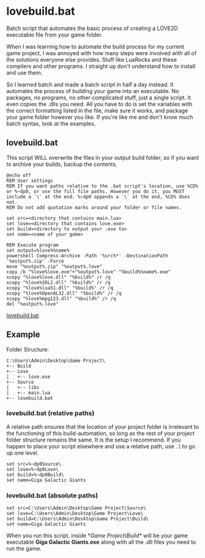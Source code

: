 # lovebuild.bat
Batch script that automates the basic process of creating a LOVE2D executable file from your game folder.

When I was learning how to automate the build process for my current game project, I was annoyed with how many steps were involved with all of the solutions everyone else provides. Stuff like LuaRocks and these compilers and other programs. I straight up don't understand how to install and use them.

So I learned batch and made a batch script in half a day instead. It automates the process of building your game into an executable. No packages, no programs, no other complicated stuff, just a single script. It even copies the .dlls you need. All you have to do is set the variables with the correct formatting listed in the file, make sure it works, and package your game folder however you like. If you're like me and don't know much batch syntax, look at the examples.

## lovebuild.bat
This script WILL overwrite the files in your output build folder, so if you want to archive your builds, backup the contents.

	@echo off
	REM User settings
	REM If you want paths relative to the .bat script's location, use %CD% or %~dp0, or use the full file paths. However you do it, you MUST include a `\` at the end. %~dp0 appends a `\` at the end, %CD% does not.
	REM Do not add quotation marks around your folder or file names.

	set src=<directory that contains main.lua>
	set love=<directory that contains love.exe>
	set build=<directory to output your .exe to>
	set name=<name of your game>

	REM Execute program
	set output=%love%%name%
	powershell Compress-Archive -Path '%src%*' -DestinationPath '%output%.zip' -Force
	move "%output%.zip" "%output%.love"
	copy /b "%love%love.exe"+"%output%.love" "%build%%name%.exe"
	xcopy "%love%love.dll" "%build%" /r /q
	xcopy "%love%SDL2.dll" "%build%" /r /q
	xcopy "%love%lua51.dll" "%build%" /r /q
	xcopy "%love%OpenAL32.dll" "%build%" /r /q
	xcopy "%love%mpg123.dll" "%build%" /r /q
	del "%output%.love"
[lovebuild.bat](https://github.com/anaseskyrider/lovebuild.bat/blob/main/lovebuild.bat)

## Example
Folder Structure:

	C:\Users\Admin\Desktop\Game Project\
	+-- Build
	+-- Love
	|   +-- love.exe
	+-- Source
	|   +-- libs
	|   +-- main.lua
	+-- lovebuild.bat

### lovebuild.bat (relative paths)
A relative path ensures that the location of your project folder is irrelevant to the functioning of this build-automation, so long as the rest of your project folder structure remains the same. It is the setup I recommend. If you happen to place your script elsewhere and use a relative path, use ..\ to go up one level.

	set src=%~dp0Source\
	set love=%~dp0Love\
	set build=%~dp0Build\
	set name=Giga Galactic Giants

### lovebuild.bat (absolute paths)

	set src=C:\Users\Admin\Desktop\Game Project\Source\
	set love=C:\Users\Admin\Desktop\Game Project\Love\
	set build=C:\Users\Admin\Desktop\Game Project\Build\
	set name=Giga Galactic Giants

When you run this script, inside **Game Project\Build\** will be your game executable **Giga Galactic Giants.exe** along with all the .dll files you need to run the game.
